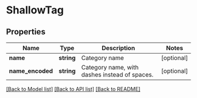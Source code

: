 # ShallowTag

## Properties
Name | Type | Description | Notes
------------ | ------------- | ------------- | -------------
**name** | **string** | Category name | [optional] 
**name_encoded** | **string** | Category name, with dashes instead of spaces. | [optional] 

[[Back to Model list]](../README.md#documentation-for-models) [[Back to API list]](../README.md#documentation-for-api-endpoints) [[Back to README]](../README.md)


